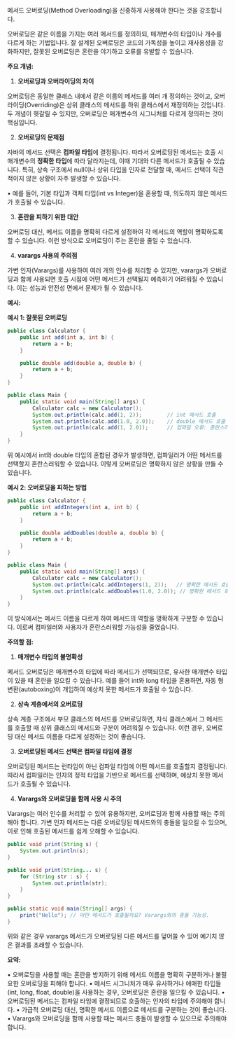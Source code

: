 메서드 오버로딩(Method Overloading)을 신중하게 사용해야 한다는 것을 강조합니다. 

오버로딩은 같은 이름을 가지는 여러 메서드를 정의하되, 매개변수의 타입이나 개수를 다르게 하는 기법입니다. 잘 설계된 오버로딩은 코드의 가독성을 높이고 재사용성을 강화하지만, 잘못된 오버로딩은 혼란을 야기하고 오류를 유발할 수 있습니다.

**주요 개념:**

1. **오버로딩과 오버라이딩의 차이**

오버로딩은 동일한 클래스 내에서 같은 이름의 메서드를 여러 개 정의하는 것이고, 오버라이딩(Overriding)은 상위 클래스의 메서드를 하위 클래스에서 재정의하는 것입니다. 두 개념이 헷갈릴 수 있지만, 오버로딩은 매개변수의 시그니처를 다르게 정의하는 것이 핵심입니다.

2. **오버로딩의 문제점**

자바의 메서드 선택은 **컴파일 타임**에 결정됩니다. 따라서 오버로딩된 메서드는 호출 시 매개변수의 **정확한 타입**에 따라 달라지는데, 이때 기대와 다른 메서드가 호출될 수 있습니다. 특히, 상속 구조에서 null이나 상위 타입을 인자로 전달할 때, 메서드 선택이 직관적이지 않은 상황이 자주 발생할 수 있습니다.

• 예를 들어, 기본 타입과 객체 타입(int vs Integer)을 혼용할 때, 의도하지 않은 메서드가 호출될 수 있습니다.

3. **혼란을 피하기 위한 대안**

오버로딩 대신, 메서드 이름을 명확히 다르게 설정하여 각 메서드의 역할이 명확하도록 할 수 있습니다. 이런 방식으로 오버로딩이 주는 혼란을 줄일 수 있습니다.

4. **varargs 사용의 주의점**

가변 인자(Varargs)를 사용하여 여러 개의 인수를 처리할 수 있지만, varargs가 오버로딩과 함께 사용되면 호출 시점에 어떤 메서드가 선택될지 예측하기 어려워질 수 있습니다. 이는 성능과 안전성 면에서 문제가 될 수 있습니다.

  

**예시:**

**예시 1: 잘못된 오버로딩**

```java
public class Calculator {
    public int add(int a, int b) {
        return a + b;
    }

    public double add(double a, double b) {
        return a + b;
    }
}

public class Main {
    public static void main(String[] args) {
        Calculator calc = new Calculator();
        System.out.println(calc.add(1, 2));        // int 메서드 호출
        System.out.println(calc.add(1.0, 2.0));    // double 메서드 호출
        System.out.println(calc.add(1, 2.0));      // 컴파일 오류: 혼란스러운 오버로딩
    }
}
```

위 예시에서 int와 double 타입의 혼합된 경우가 발생하면, 컴파일러가 어떤 메서드를 선택할지 혼란스러워할 수 있습니다. 이렇게 오버로딩은 명확하지 않은 상황을 만들 수 있습니다.

**예시 2: 오버로딩을 피하는 방법**

```java
public class Calculator {
    public int addIntegers(int a, int b) {
        return a + b;
    }

    public double addDoubles(double a, double b) {
        return a + b;
    }
}

public class Main {
    public static void main(String[] args) {
        Calculator calc = new Calculator();
        System.out.println(calc.addIntegers(1, 2));   // 명확한 메서드 호출
        System.out.println(calc.addDoubles(1.0, 2.0)); // 명확한 메서드 호출
    }
}
```

이 방식에서는 메서드 이름을 다르게 하여 메서드의 역할을 명확하게 구분할 수 있습니다. 이로써 컴파일러와 사용자가 혼란스러워할 가능성을 줄였습니다.

  

**주의할 점:**

1. **매개변수 타입의 불명확성**

메서드 오버로딩은 매개변수의 타입에 따라 메서드가 선택되므로, 유사한 매개변수 타입이 있을 때 혼란을 일으킬 수 있습니다. 예를 들어 int와 long 타입을 혼용하면, 자동 형변환(autoboxing)이 개입하여 예상치 못한 메서드가 호출될 수 있습니다.

2. **상속 계층에서의 오버로딩**

상속 계층 구조에서 부모 클래스의 메서드를 오버로딩하면, 자식 클래스에서 그 메서드를 호출할 때 상위 클래스의 메서드와 구분이 어려워질 수 있습니다. 이런 경우, 오버로딩 대신 메서드 이름을 다르게 설정하는 것이 좋습니다.

3. **오버로딩된 메서드 선택은 컴파일 타임에 결정**

오버로딩된 메서드는 런타임이 아닌 컴파일 타임에 어떤 메서드를 호출할지 결정됩니다. 따라서 컴파일러는 인자의 정적 타입을 기반으로 메서드를 선택하며, 예상치 못한 메서드가 호출될 수 있습니다.

4. **Varargs와 오버로딩을 함께 사용 시 주의**

Varargs는 여러 인수를 처리할 수 있어 유용하지만, 오버로딩과 함께 사용할 때는 주의해야 합니다. 가변 인자 메서드는 다른 오버로딩된 메서드와의 충돌을 일으킬 수 있으며, 이로 인해 호출된 메서드를 쉽게 오해할 수 있습니다.

```java
public void print(String s) {
    System.out.println(s);
}

public void print(String... s) {
    for (String str : s) {
        System.out.println(str);
    }
}

public static void main(String[] args) {
    print("Hello"); // 어떤 메서드가 호출될까요? Varargs와의 충돌 가능성.
}
```

위와 같은 경우 varargs 메서드가 오버로딩된 다른 메서드를 덮어쓸 수 있어 예기치 않은 결과를 초래할 수 있습니다.

**요약:**

• 오버로딩을 사용할 때는 혼란을 방지하기 위해 메서드 이름을 명확히 구분하거나 불필요한 오버로딩을 피해야 합니다.
• 메서드 시그니처가 매우 유사하거나 애매한 타입들(int, long, float, double)을 사용하는 경우, 오버로딩은 혼란을 일으킬 수 있습니다.
• 오버로딩된 메서드는 컴파일 타임에 결정되므로 호출하는 인자의 타입에 주의해야 합니다.
• 가급적 오버로딩 대신, 명확한 메서드 이름으로 메서드를 구분하는 것이 좋습니다.
• Varargs와 오버로딩을 함께 사용할 때는 메서드 충돌이 발생할 수 있으므로 주의해야 합니다.

